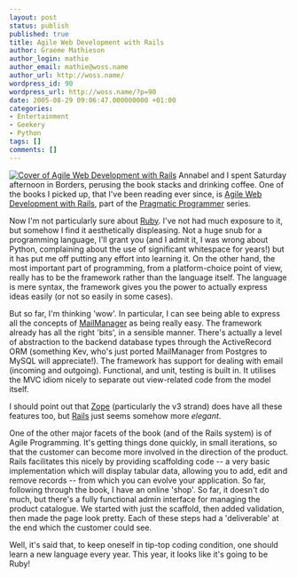 ```yaml
---
layout: post
status: publish
published: true
title: Agile Web Development with Rails
author: Graeme Mathieson
author_login: mathie
author_email: mathie@woss.name
author_url: http://woss.name/
wordpress_id: 90
wordpress_url: http://woss.name/?p=90
date: 2005-08-29 09:06:47.000000000 +01:00
categories:
- Entertainment
- Geekery
- Python
tags: []
comments: []
---
```

<a href="http://www.amazon.co.uk/exec/obidos/ASIN/097669400X/mathieoftheen-21"><img src="http://images-eu.amazon.com/images/P/097669400X.02._SCMZZZZZZZ_.jpg" alt="Cover of Agile Web Development with Rails" class="alignright" /></a> Annabel and I spent Saturday afternoon in Borders, perusing the book stacks and drinking coffee.  One of the books I picked up, that I've been reading ever since, is <a href="http://www.amazon.co.uk/exec/obidos/ASIN/097669400X/mathieoftheen-21">Agile Web Development with Rails</a>, part of the <a href="http://www.pragmaticprogrammer.com/">Pragmatic Programmer</a> series.

Now I'm not particularly sure about <a href="http://www.ruby-lang.org/">Ruby</a>.  I've not had much exposure to it, but somehow I find it aesthetically displeasing.  Not a huge snub for a programming language, I'll grant you (and I admit it, I was wrong about Python, complaining about the use of significant whitespace for years!) but it has put me off putting any effort into learning it.  On the other hand, the most important part of programming, from a platform-choice point of view, really has to be the framework rather than the language itself.  The language is mere syntax, the framework gives you the power to actually express ideas easily (or not so easily in some cases).

But so far, I'm thinking 'wow'.  In particular, I can see being able to express all the concepts of <a href="http://www.logicalware.com/" title="MailManager email response management system">MailManager</a> as being really easy.  The framework already has all the right 'bits', in a sensible manner.  There's actually a level of abstraction to the backend database types through the ActiveRecord ORM (something Kev, who's just ported MailManager from Postgres to MySQL will appreciate!).  The framework has support for dealing with email (incoming and outgoing).  Functional, and unit, testing is built in.  It utilises the MVC idiom nicely to separate out view-related code from the model itself.

I should point out that <a href="http://zope.org/">Zope</a> (particularly the v3 strand) does have all these features too, but <a href="http://rubyonrails.org/">Rails</a> just seems somehow more <em>elegant</em>.

One of the other major facets of the book (and of the Rails system) is of Agile Programming.  It's getting things done quickly, in small iterations, so that the customer can become more involved in the direction of the product.  Rails facilitates this nicely by providing scaffolding code -- a very basic implementation which will display tabular data, allowing you to add, edit and remove records -- from which you can evolve your application.  So far, following through the book, I have an online 'shop'.  So far, it doesn't do much, but there's a fully functional admin interface for managing the product catalogue.  We started with just the scaffold, then added validation, then made the page look pretty.  Each of these steps had a 'deliverable' at the end which the customer could see.

Well, it's said that, to keep oneself in tip-top coding condition, one should learn a new language every year.  This year, it looks like it's going to be Ruby!
